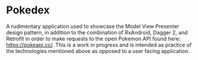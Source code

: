 # Pokedex

A rudimentary application used to showcase the Model View Presenter design pattern, in addition to the combination of RxAndroid, Dagger 2, and Retrofit in order to make requests to the open Pokemon API found here: https://pokeapi.co/. This is a work in progress and is intended as practice of the technologies mentioned above as opposed to a user facing application.
